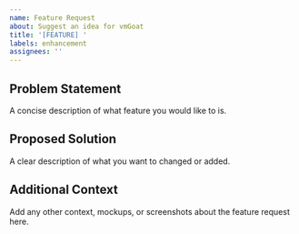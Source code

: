 ```yaml
---
name: Feature Request
about: Suggest an idea for vmGoat
title: '[FEATURE] '
labels: enhancement
assignees: ''
---
```


## Problem Statement
A concise description of what feature you would like to is.

## Proposed Solution
A clear description of what you want to changed or added.

## Additional Context
Add any other context, mockups, or screenshots about the feature request here.
